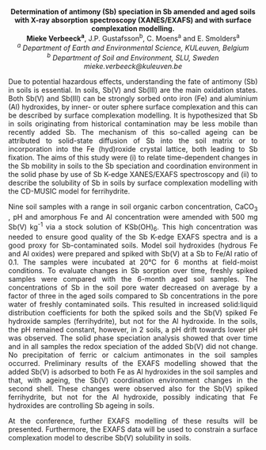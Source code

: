 <center><strong>Determination of antimony (Sb) speciation in Sb amended and aged soils
with X-ray absorption spectroscopy (XANES/EXAFS) and with surface
complexation modelling.</strong>

<center><strong>Mieke Verbeeck<sup>a</sup></strong>, J.P. Gustafsson<sup>b</sup>, C. Moens<sup>a</sup> and E.
Smolders<sup>a</sup>

<center><i><sup>a</sup> Department of Earth and Environmental Science, KULeuven, Belgium</i>

<center><i><sup>b</sup> Department of Soil and Environment, SLU, Sweden</i>

<center><i>mieke.verbeeck@kuleuven.be</i>

<p style=text-align:justify>Due to potential hazardous effects, understanding the fate of antimony
(Sb) in soils is essential. In soils, Sb(V) and Sb(III) are the main
oxidation states. Both Sb(V) and Sb(III) can be strongly sorbed onto
iron (Fe) and aluminium (Al) hydroxides, by inner- or outer sphere
surface complexation and this can be described by surface complexation
modelling. It is hypothesized that Sb in soils originating from
historical contamination may be less mobile than recently added Sb. The
mechanism of this so-called ageing can be attributed to solid-state
diffusion of Sb into the soil matrix or to incorporation into the Fe
(hyd)roxide crystal lattice, both leading to Sb fixation. The aims of
this study were (i) to relate time-dependent changes in the Sb mobility
in soils to the Sb speciation and coordination environment in the solid
phase by use of Sb K-edge XANES/EXAFS spectroscopy and (ii) to describe
the solubility of Sb in soils by surface complexation modelling with the
CD-MUSIC model for ferrihydrite.

<p style=text-align:justify>Nine soil samples with a range in soil organic carbon concentration,
CaCO<sub>3</sub> , pH and amorphous Fe and Al concentration were amended with 500
mg Sb(V) kg<sup>-1</sup> via a stock solution of KSb(OH)<sub>6</sub>. This high
concentration was needed to ensure good quality of the Sb K-edge EXAFS
spectra and is a good proxy for Sb-contaminated soils. Model soil
hydroxides (hydrous Fe and Al oxides) were prepared and spiked with
Sb(V) at a Sb to Fe/Al ratio of 0.1. The samples were incubated at 20°C
for 6 months at field-moist conditions. To evaluate changes in Sb
sorption over time, freshly spiked samples were compared with the
6-month aged soil samples. The concentrations of Sb in the soil pore
water decreased on average by a factor of three in the aged soils
compared to Sb concentrations in the pore water of freshly contaminated
soils. This resulted in increased solid:liquid distribution coefficients
for both the spiked soils and the Sb(V) spiked Fe hydroxide samples
(ferrihydrite), but not for the Al hydroxide. In the soils, the pH
remained constant, however, in 2 soils, a pH drift towards lower pH was
observed. The solid phase speciation analysis showed that over time and
in all samples the redox speciation of the added Sb(V) did not change.
No precipitation of ferric or calcium antimonates in the soil samples
occurred. Preliminary results of the EXAFS modelling showed that the
added Sb(V) is adsorbed to both Fe as Al hydroxides in the soil samples
and that, with ageing, the Sb(V) coordination environment changes in the
second shell. These changes were observed also for the Sb(V) spiked
ferrihydrite, but not for the Al hydroxide, possibly indicating that Fe
hydroxides are controlling Sb ageing in soils.

<p style=text-align:justify>At the conference, further EXAFS modelling of these results will be
presented. Furthermore, the EXAFS data will be used to constrain a
surface complexation model to describe Sb(V) solubility in soils.
